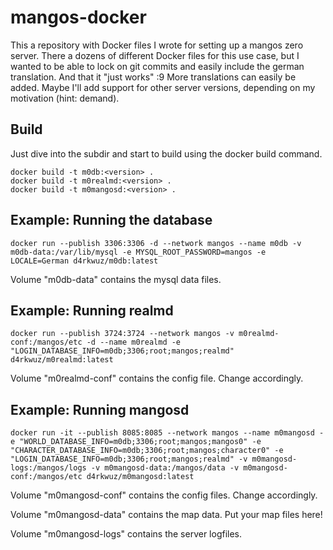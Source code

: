 # mangos-docker 

This a repository with Docker files I wrote for setting up a mangos zero server. There a dozens of different
Docker files for this use case, but I wanted to be able to lock on git commits and easily include the german translation. And that it "just works" :9
More translations can easily be added. Maybe I'll add support for other server versions, depending on my motivation (hint: demand).

## Build
Just dive into the subdir and start to build using the docker build command.

```
docker build -t m0db:<version> .
docker build -t m0realmd:<version> .
docker build -t m0mangosd:<version> .
```

## Example: Running the database
```
docker run --publish 3306:3306 -d --network mangos --name m0db -v m0db-data:/var/lib/mysql -e MYSQL_ROOT_PASSWORD=mangos -e LOCALE=German d4rkwuz/m0db:latest
```
Volume "m0db-data" contains the mysql data files.


## Example: Running realmd
```
docker run --publish 3724:3724 --network mangos -v m0realmd-conf:/mangos/etc -d --name m0realmd -e "LOGIN_DATABASE_INFO=m0db;3306;root;mangos;realmd" d4rkwuz/m0realmd:latest
```
Volume "m0realmd-conf" contains the config file. Change accordingly.


## Example: Running mangosd
```
docker run -it --publish 8085:8085 --network mangos --name m0mangosd -e "WORLD_DATABASE_INFO=m0db;3306;root;mangos;mangos0" -e "CHARACTER_DATABASE_INFO=m0db;3306;root;mangos;character0" -e "LOGIN_DATABASE_INFO=m0db;3306;root;mangos;realmd" -v m0mangosd-logs:/mangos/logs -v m0mangosd-data:/mangos/data -v m0mangosd-conf:/mangos/etc d4rkwuz/m0mangosd:latest
```
Volume "m0mangosd-conf" contains the config files. Change accordingly.

Volume "m0mangosd-data" contains the map data. Put your map files here!

Volume "m0mangosd-logs" contains the server logfiles.
